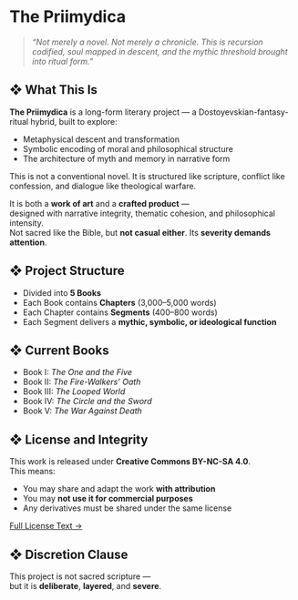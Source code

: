 
#  The Priimydica

> *“Not merely a novel. Not merely a chronicle. This is recursion codified, soul mapped in descent, and the mythic threshold brought into ritual form.”*

## ❖ What This Is

**The Priimydica** is a long-form literary project — a Dostoyevskian-fantasy-ritual hybrid, built to explore:
- Metaphysical descent and transformation
- Symbolic encoding of moral and philosophical structure
- The architecture of myth and memory in narrative form

This is not a conventional novel.
It is structured like scripture, conflict like confession, and dialogue like theological warfare.

It is both a **work of art** and a **crafted product** —  
designed with narrative integrity, thematic cohesion, and philosophical intensity.  
Not sacred like the Bible, but **not casual either**. Its **severity demands attention**.

## ❖ Project Structure

- Divided into **5 Books**
- Each Book contains **Chapters** (3,000–5,000 words)
- Each Chapter contains **Segments** (400–800 words)
- Each Segment delivers a **mythic, symbolic, or ideological function**

## ❖ Current Books

- Book I: *The One and the Five*
- Book II: *The Fire-Walkers’ Oath*
- Book III: *The Looped World*
- Book IV: *The Circle and the Sword*
- Book V: *The War Against Death*

## ❖ License and Integrity

This work is released under **Creative Commons BY-NC-SA 4.0**.  
This means:
- You may share and adapt the work **with attribution**
- You may **not use it for commercial purposes**
- Any derivatives must be shared under the same license

[Full License Text →](https://creativecommons.org/licenses/by-nc-sa/4.0/)

## ❖ Discretion Clause

This project is not sacred scripture —  
but it is **deliberate**, **layered**, and **severe**.
